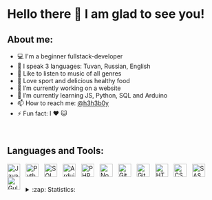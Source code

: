 # Hello there 👋 I am glad to see you!

## About me:

+ 💻 I'm a beginner fullstack-developer
+ 💬 I speak 3 languages: Tuvan, Russian, English
+ 🎵 Like to listen to music of all genres
+ 💪 Love sport and delicious healthy food
+ 🔭 I’m currently working on a website
+ 🌱 I’m currently learning JS, Python, SQL and Arduino
+ 📫 How to reach me: [@h3h3b0y](https://t.me/h3h3b0y)
+ ⚡ Fun fact: I ❤️ 🐱

<br />

## Languages and Tools:

<img align="left" alt="JavaScript" width="30px" style="padding-right:10px;" src="https://cdn.jsdelivr.net/gh/devicons/devicon/icons/javascript/javascript-plain.svg" />
<img align="left" alt="Python" width="30px" style="padding-right:10px;" src="https://cdn.jsdelivr.net/gh/devicons/devicon/icons/python/python-original.svg" />
<img align="left" alt="SQL" width="30px" style="padding-right:10px;" src="https://cdn.jsdelivr.net/gh/devicons/devicon/icons/mysql/mysql-original.svg" />
<img align="left" alt="Arduino" width="30px" style="padding-right:10px;" src="https://cdn.jsdelivr.net/gh/devicons/devicon/icons/arduino/arduino-original.svg" />
<img align="left" alt="PHP" width="30px" style="padding-right:10px;" src="https://cdn.jsdelivr.net/gh/devicons/devicon/icons/php/php-plain.svg" />
<img align="left" alt="NodeJS" width="30px" style="padding-right:10px;" src="https://cdn.jsdelivr.net/gh/devicons/devicon/icons/nodejs/nodejs-original.svg" />
<img align="left" alt="GitHub" width="30px" style="padding-right:10px;" src="https://cdn.jsdelivr.net/gh/devicons/devicon/icons/github/github-original.svg" />
<img align="left" alt="Git" width="30px" style="padding-right:10px;" src="https://cdn.jsdelivr.net/gh/devicons/devicon/icons/git/git-original.svg" />
<img align="left" alt="HTML" width="30px" style="padding-right:10px;" src="https://cdn.jsdelivr.net/gh/devicons/devicon/icons/html5/html5-original.svg" />
<img align="left" alt="CSS" width="30px" style="padding-right:10px;" src="https://cdn.jsdelivr.net/gh/devicons/devicon/icons/css3/css3-original.svg" />
<img align="left" alt="SASS" width="30px"  style="padding-right:10px;" src="https://cdn.jsdelivr.net/gh/devicons/devicon/icons/sass/sass-original.svg" />
<img align="left" alt="Gulp" width="30px" style="padding-right:10px;" src="https://cdn.jsdelivr.net/gh/devicons/devicon/icons/gulp/gulp-plain.svg" />

<br />
<br />
<br />

<details>
  <summary>:zap: Statistics:</summary>
  <br />
  <img align="center" alt="codeSTACKr's GitHub Stats" src="https://github-readme-stats.vercel.app/api?username=erutou&show_icons=true&theme=radical" />
  <br />
  <br />
  <img align="center" alt="codeSTACKr's GitHub Stats" src="https://github-readme-stats.vercel.app/api/top-langs/?username=erutou&langs_count=8&&hide_progress=true&theme=radical" />
</details>